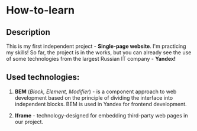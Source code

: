 # **How-to-learn**  
  
## **Description**  
    
 This is my first independent project - **Single-page website**. I'm practicing my skills! So far, the project is in the works, but you can already see the use of some technologies from the largest Russian IT company - **Yandex!**  
  
## **Used technologies:**  
  
 1. **BEM** (*Block, Element, Modifier*) - is a component approach to web development based on the principle of dividing the interface into independent blocks. BEM is used in Yandex for frontend development.  
  
 2. **Iframe** - technology-designed for embedding third-party web pages in our project. 